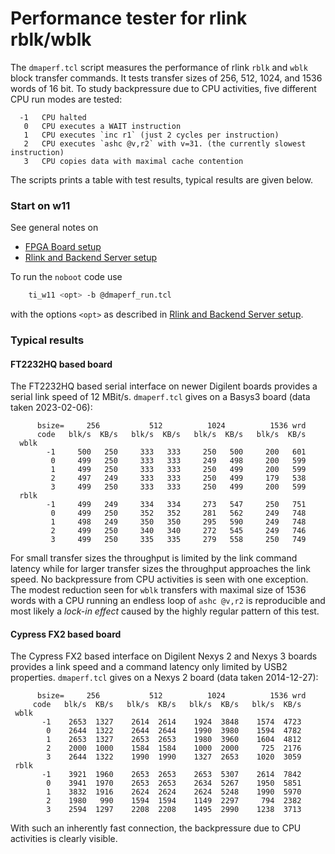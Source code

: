 # Performance tester for rlink rblk/wblk
The `dmaperf.tcl` script measures the performance of rlink `rblk` and
`wblk` block transfer commands. It tests transfer sizes of 256, 512, 1024,
and 1536 words of 16 bit. To study backpressure due to CPU activities, five
different CPU run modes are tested:
```
  -1   CPU halted
   0   CPU executes a WAIT instruction
   1   CPU executes `inc r1` (just 2 cycles per instruction)
   2   CPU executes `ashc @v,r2` with v=31. (the currently slowest instruction)
   3   CPU copies data with maximal cache contention
```
The scripts prints a table with test results, typical results are given below.

### Start on w11
See general notes on
- [FPGA Board setup](../../../doc/w11a_board_connection.md)
- [Rlink and Backend Server setup](../../../doc/w11a_backend_setup.md)

To run the `noboot` code use
```bash
    ti_w11 <opt> -b @dmaperf_run.tcl
```
with the options `<opt>` as described in
[Rlink and Backend Server setup](../../../doc/w11a_backend_setup.md).

### Typical results
#### FT2232HQ based board
The FT2232HQ based serial interface on newer Digilent boards provides a
serial link speed of 12 MBit/s. `dmaperf.tcl` gives on a Basys3 board
(data taken 2023-02-06):
```
      bsize=     256           512          1024          1536 wrd
      code   blk/s  KB/s   blk/s  KB/s   blk/s  KB/s   blk/s  KB/s
  wblk
        -1     500   250     333   333     250   500     200   601
         0     499   250     333   333     249   498     200   599
         1     499   250     333   333     250   499     200   599
         2     497   249     333   333     250   499     179   538
         3     499   250     333   333     250   499     200   599
  rblk
        -1     499   249     334   334     273   547     250   751
         0     499   250     352   352     281   562     249   748
         1     498   249     350   350     295   590     249   748
         2     499   250     340   340     272   545     249   746
         3     499   250     335   335     279   558     250   749
```
For small transfer sizes the throughput is limited by the link command latency
while for larger transfer sizes the throughput approaches the link speed.
No backpressure from CPU activities is seen with one exception. The modest
reduction seen for `wblk` transfers with maximal size of 1536 words with
a CPU running an endless loop of `ashc @v,r2` is reproducible and most
likely a _lock-in effect_ caused by the highly regular pattern of this test.

#### Cypress FX2 based board
The Cypress FX2 based interface on Digilent Nexys 2 and Nexys 3 boards provides
a link speed and a command latency only limited by USB2 properties.
`dmaperf.tcl` gives on a Nexys 2 board (data taken 2014-12-27):
 ```
       bsize=     256           512          1024          1536 wrd
      code   blk/s  KB/s   blk/s  KB/s   blk/s  KB/s   blk/s  KB/s
  wblk
        -1    2653  1327    2614  2614    1924  3848    1574  4723
         0    2644  1322    2644  2644    1990  3980    1594  4782
         1    2653  1327    2653  2653    1980  3960    1604  4812
         2    2000  1000    1584  1584    1000  2000     725  2176
         3    2644  1322    1990  1990    1327  2653    1020  3059
  rblk
        -1    3921  1960    2653  2653    2653  5307    2614  7842
         0    3941  1970    2653  2653    2634  5267    1950  5851
         1    3832  1916    2624  2624    2624  5248    1990  5970
         2    1980   990    1594  1594    1149  2297     794  2382
         3    2594  1297    2208  2208    1495  2990    1238  3713
 ```
With such an inherently fast connection, the backpressure due to CPU
activities is clearly visible.
